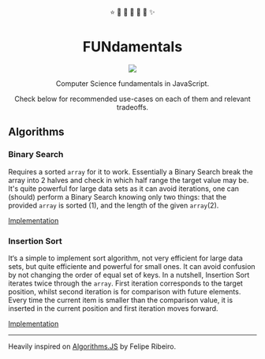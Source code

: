 <div align="center">
  <span>⭐ 🏈 🦄 🏀 🤘 🏉 ✨</span>
  <h1>FUNdamentals</h1>
  <a href="https://travis-ci.org/atilafassina/fundamentals" alt="Travis-CI build badge"><img src="https://api.travis-ci.org/atilafassina/fundamentals.svg?branch=master" /></a>
  <p>Computer Science fundamentals in JavaScript.</p>
  <p>Check below for recommended use-cases on each of them and relevant tradeoffs.</p>
</div>

## Algorithms

### Binary Search

Requires a sorted `array` for it to work. Essentially a Binary Search break the array into 2 halves and check in which half range the target value may be. It's quite powerful for large data sets as it can avoid iterations, one can (should) perform a Binary Search knowing only two things: that the provided `array` is sorted (1), and the length of the given `array`(2).

[Implementation](https://github.com/atilafassina/fundamentals/tree/master/src/binarySearch)

### Insertion Sort

It‘s a simple to implement sort algorithm, not very efficient for large data sets, but quite efficiente and powerful for small ones. It can avoid confusion by not changing the order of equal set of keys. In a nutshell, Insertion Sort iterates twice through the `array`. First iteration corresponds to the target position, whilst second iteration is for comparison with future elements. Every time the current item is smaller than the comparison value, it is inserted in the current position and first iteration moves forward.

[Implementation](https://github.com/atilafassina/fundamentals/tree/master/src/insertionSort)

---

Heavily inspired on [Algorithms.JS](http://felipernb.github.io/algorithms.js/) by Felipe Ribeiro.
